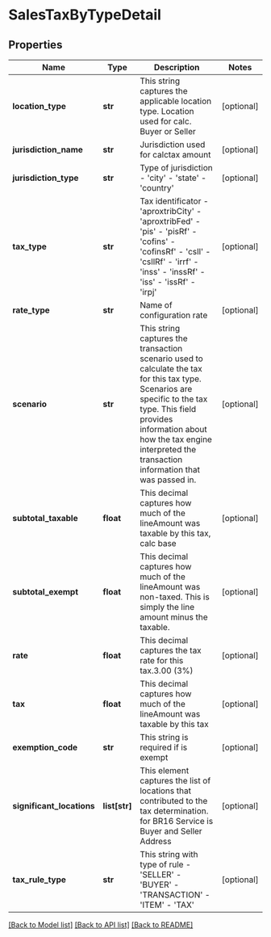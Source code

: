 # SalesTaxByTypeDetail

## Properties
Name | Type | Description | Notes
------------ | ------------- | ------------- | -------------
**location_type** | **str** | This string captures the applicable location type. Location used for calc. Buyer or Seller | [optional] 
**jurisdiction_name** | **str** | Jurisdiction used for calctax amount | [optional] 
**jurisdiction_type** | **str** | Type of jurisdiction - &#39;city&#39; - &#39;state&#39; - &#39;country&#39;  | [optional] 
**tax_type** | **str** | Tax identificator - &#39;aproxtribCity&#39; - &#39;aproxtribFed&#39; - &#39;pis&#39; - &#39;pisRf&#39; - &#39;cofins&#39; - &#39;cofinsRf&#39; - &#39;csll&#39; - &#39;csllRf&#39; - &#39;irrf&#39; - &#39;inss&#39; - &#39;inssRf&#39; - &#39;iss&#39; - &#39;issRf&#39; - &#39;irpj&#39;  | [optional] 
**rate_type** | **str** | Name of configuration rate | [optional] 
**scenario** | **str** | This string captures the transaction scenario used to calculate the tax for this tax type. Scenarios are specific to the tax type. This field provides information about how the tax engine interpreted the transaction information that was passed in. | [optional] 
**subtotal_taxable** | **float** | This decimal captures how much of the lineAmount was taxable by this tax, calc base | [optional] 
**subtotal_exempt** | **float** | This decimal captures how much of the lineAmount was non-taxed. This is simply the line amount minus the taxable. | [optional] 
**rate** | **float** | This decimal captures the tax rate for this tax.3.00 (3%) | [optional] 
**tax** | **float** | This decimal captures how much of the lineAmount was taxable by this tax | [optional] 
**exemption_code** | **str** | This string is required if is exempt | [optional] 
**significant_locations** | **list[str]** | This element captures the list of locations that contributed to the tax determination. for BR16 Service is Buyer and Seller Address | [optional] 
**tax_rule_type** | **str** | This string with type of rule - &#39;SELLER&#39; - &#39;BUYER&#39; - &#39;TRANSACTION&#39; - &#39;ITEM&#39; - &#39;TAX&#39;  | [optional] 

[[Back to Model list]](../README.md#documentation-for-models) [[Back to API list]](../README.md#documentation-for-api-endpoints) [[Back to README]](../README.md)


